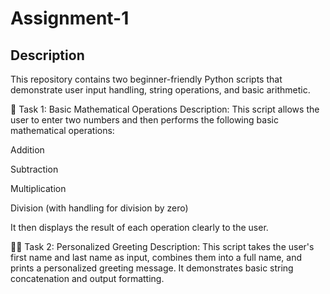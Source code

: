 # Assignment-1

## Description

This repository contains two beginner-friendly Python scripts that demonstrate user input handling, string operations, and basic arithmetic.

🧮 Task 1: Basic Mathematical Operations
Description:
This script allows the user to enter two numbers and then performs the following basic mathematical operations:

Addition

Subtraction

Multiplication

Division (with handling for division by zero)

It then displays the result of each operation clearly to the user.

🙋‍♂️ Task 2: Personalized Greeting
Description:
This script takes the user's first name and last name as input, combines them into a full name, and prints a personalized greeting message. It demonstrates basic string concatenation and output formatting.

